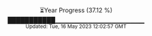 <p align="center">
⏳Year Progress (37.12 %) <br>
███████████▁▁▁▁▁▁▁▁▁▁▁▁▁▁▁▁▁▁▁ <br>
<sub>Updated: Tue, 16 May 2023 12:02:57 GMT</sub>
</p>

